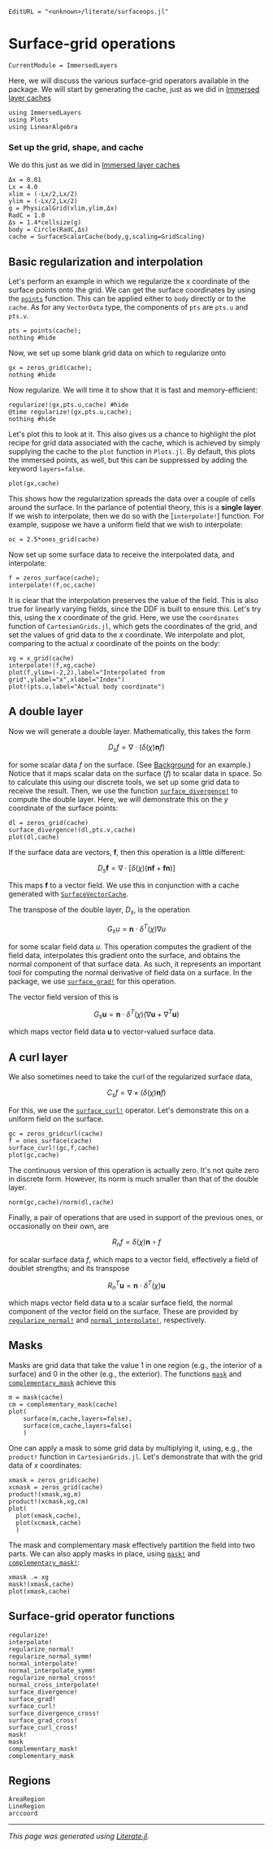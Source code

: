 ```@meta
EditURL = "<unknown>/literate/surfaceops.jl"
```

# Surface-grid operations

```@meta
CurrentModule = ImmersedLayers
```

Here, we will discuss the various surface-grid operators available in the package.
We will start by generating the cache, just as we did in [Immersed layer caches](@ref)

````@example surfaceops
using ImmersedLayers
using Plots
using LinearAlgebra
````

### Set up the grid, shape, and cache
We do this just as we did in [Immersed layer caches](@ref)

````@example surfaceops
Δx = 0.01
Lx = 4.0
xlim = (-Lx/2,Lx/2)
ylim = (-Lx/2,Lx/2)
g = PhysicalGrid(xlim,ylim,Δx)
RadC = 1.0
Δs = 1.4*cellsize(g)
body = Circle(RadC,Δs)
cache = SurfaceScalarCache(body,g,scaling=GridScaling)
````

## Basic regularization and interpolation
Let's perform an example in which we regularize the x coordinate of
the surface points onto the grid. We can get the surface coordinates
by using the [`points`](@ref) function. This can be applied either to
`body` directly or to the `cache`. As for any `VectorData` type, the components
of `pts` are `pts.u` and `pts.v`.

````@example surfaceops
pts = points(cache);
nothing #hide
````

Now, we set up some blank grid data on which to regularize onto

````@example surfaceops
gx = zeros_grid(cache);
nothing #hide
````

Now regularize. We will time it to show that it is fast and memory-efficient:

````@example surfaceops
regularize!(gx,pts.u,cache) #hide
@time regularize!(gx,pts.u,cache);
nothing #hide
````

Let's plot this to look at it. This also gives us a chance to highlight
the plot recipe for grid data associated with the cache, which is achieved by
simply supplying the cache to the `plot` function in `Plots.jl`. By default,
this plots the immersed points, as well, but this can be suppressed by
adding the keyword `layers=false`.

````@example surfaceops
plot(gx,cache)
````

This shows how the regularization spreads the data over a couple of cells
around the surface. In the parlance of potential theory, this is a **single layer**.
If we wish to interpolate, then we do so with the [`interpolate!`]
function. For example, suppose we have a uniform field that we wish to interpolate:

````@example surfaceops
oc = 2.5*ones_grid(cache)
````

Now set up some surface data to receive the interpolated data, and
interpolate:

````@example surfaceops
f = zeros_surface(cache);
interpolate!(f,oc,cache)
````

It is clear that the interpolation preserves the value of the
field. This is also true for linearly varying fields, since the DDF
is built to ensure this. Let's try this, using the $x$ coordinate of the grid. Here, we use the `coordinates`
function of `CartesianGrids.jl`, which gets the coordinates of the grid,
and set the values of grid data to the $x$ coordinate. We interpolate and plot,
comparing to the actual $x$ coordinate of the points on the body:

````@example surfaceops
xg = x_grid(cache)
interpolate!(f,xg,cache)
plot(f,ylim=(-2,2),label="Interpolated from grid",ylabel="x",xlabel="Index")
plot!(pts.u,label="Actual body coordinate")
````

## A double layer
Now we will generate a double layer. Mathematically, this takes the form

$$D_s f = \nabla\cdot \left( \delta(\chi) \mathbf{n} f \right)$$

for some scalar data $f$ on the surface. (See [Background](@ref) for an example.)
Notice that it maps scalar data on the surface ($f$) to scalar data in space. So to
calculate this using our discrete tools, we set up some grid data to receive the
result. Then, we use the function [`surface_divergence!`](@ref) to compute the
double layer. Here, we will demonstrate this on the $y$ coordinate of the
surface points:

````@example surfaceops
dl = zeros_grid(cache)
surface_divergence!(dl,pts.v,cache)
plot(dl,cache)
````

If the surface data are vectors, $\mathbf{f}$, then this operation is a little
different:

$$D_s \mathbf{f} = \nabla\cdot \left[\delta(\chi) \left(  \mathbf{n} \mathbf{f} + \mathbf{f} \mathbf{n} \right) \right]$$

This maps $\mathbf{f}$ to a vector field. We use this in conjunction with a cache
generated with [`SurfaceVectorCache`](@ref).

The transpose of the double layer, $D_s$, is the operation

$$G_s u = \mathbf{n}\cdot \delta^{T}(\chi) \nabla u$$

for some scalar field data $u$. This operation computes the gradient of the field
data, interpolates this gradient onto the surface, and obtains the normal
component of that surface data. As such, it represents an important tool
for computing the normal derivative of field data on a surface. In the
package, we use [`surface_grad!`](@ref) for this operation.

The vector field version of this is

$$G_s \mathbf{u} = \mathbf{n}\cdot \delta^{T}(\chi) (\nabla \mathbf{u} + \nabla^{T} \mathbf{u})$$

which maps vector field data $\mathbf{u}$ to vector-valued surface data.

## A curl layer
We also sometimes need to take the curl of the regularized surface data,

$$C_s f = \nabla\times \left( \delta(\chi) \mathbf{n} f \right)$$

For this, we use the [`surface_curl!`](@ref) operator. Let's demonstrate this
on a uniform field on the surface.

````@example surfaceops
gc = zeros_gridcurl(cache)
f = ones_surface(cache)
surface_curl!(gc,f,cache)
plot(gc,cache)
````

The continuous version of this operation is actually zero. It's not quite
zero in discrete form. However, its norm is much smaller than that of
the double layer.

````@example surfaceops
norm(gc,cache)/norm(dl,cache)
````

Finally, a pair of operations that are used in support of the
previous ones, or occasionally on their own, are

$$R_n f = \delta(\chi)\mathbf{n}\circ f$$

for scalar surface data $f$, which maps to a vector field, effectively a
field of doublet strengths; and its transpose

$$R_n^T \mathbf{u} = \mathbf{n}\cdot \delta^{T}(\chi)\mathbf{u}$$

which maps vector field data $\mathbf{u}$ to a scalar surface field, the normal
component of the vector field on the surface. These are
provided by [`regularize_normal!`](@ref) and [`normal_interpolate!`](@ref),
respectively.

## Masks
Masks are grid data that take the value 1 in one region (e.g., the interior of a surface)
and 0 in the other (e.g., the exterior). The functions [`mask`](@ref)
and [`complementary_mask`](@ref) achieve this

````@example surfaceops
m = mask(cache)
cm = complementary_mask(cache)
plot(
    surface(m,cache,layers=false),
    surface(cm,cache,layers=false)
    )
````

One can apply a mask to some grid data by multiplying it, using, e.g.,
the `product!` function in `CartesianGrids.jl`. Let's demonstrate that
with the grid data of $x$ coordinates:

````@example surfaceops
xmask = zeros_grid(cache)
xcmask = zeros_grid(cache)
product!(xmask,xg,m)
product!(xcmask,xg,cm)
plot(
  plot(xmask,cache),
  plot(xcmask,cache)
  )
````

The mask and complementary mask effectively partition the field into two parts.
We can also apply masks in place, using [`mask!`](@ref) and [`complementary_mask!`](@ref):

````@example surfaceops
xmask .= xg
mask!(xmask,cache)
plot(xmask,cache)
````

## Surface-grid operator functions
```@docs
regularize!
interpolate!
regularize_normal!
regularize_normal_symm!
normal_interpolate!
normal_interpolate_symm!
regularize_normal_cross!
normal_cross_interpolate!
surface_divergence!
surface_grad!
surface_curl!
surface_divergence_cross!
surface_grad_cross!
surface_curl_cross!
mask!
mask
complementary_mask!
complementary_mask
```

## Regions
```@docs
AreaRegion
LineRegion
arccoord
```

---

*This page was generated using [Literate.jl](https://github.com/fredrikekre/Literate.jl).*

